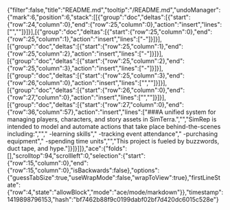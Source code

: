 {"filter":false,"title":"README.md","tooltip":"/README.md","undoManager":{"mark":6,"position":6,"stack":[[{"group":"doc","deltas":[{"start":{"row":24,"column":0},"end":{"row":25,"column":0},"action":"insert","lines":["",""]}]}],[{"group":"doc","deltas":[{"start":{"row":25,"column":0},"end":{"row":25,"column":1},"action":"insert","lines":["-"]}]}],[{"group":"doc","deltas":[{"start":{"row":25,"column":1},"end":{"row":25,"column":2},"action":"insert","lines":["-"]}]}],[{"group":"doc","deltas":[{"start":{"row":25,"column":2},"end":{"row":25,"column":3},"action":"insert","lines":["-"]}]}],[{"group":"doc","deltas":[{"start":{"row":25,"column":3},"end":{"row":26,"column":0},"action":"insert","lines":["",""]}]}],[{"group":"doc","deltas":[{"start":{"row":26,"column":0},"end":{"row":27,"column":0},"action":"insert","lines":["",""]}]}],[{"group":"doc","deltas":[{"start":{"row":27,"column":0},"end":{"row":36,"column":57},"action":"insert","lines":["###A unified system for managing players, characters, and story assets in SimTerra.","","SimRep is intended to model and automate actions that take place behind-the-scenes including:","","  -learning skills","  -tracking event attendance","  -purchasing equipment","  -spending time units","","This project is fueled by buzzwords, duct tape, and hype."]}]}]]},"ace":{"folds":[],"scrolltop":94,"scrollleft":0,"selection":{"start":{"row":15,"column":0},"end":{"row":15,"column":0},"isBackwards":false},"options":{"guessTabSize":true,"useWrapMode":false,"wrapToView":true},"firstLineState":{"row":4,"state":"allowBlock","mode":"ace/mode/markdown"}},"timestamp":1419898796153,"hash":"bf7462b88f9c0199dabf02bf7d420dc6015c528e"}